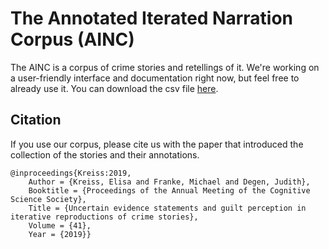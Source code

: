 # The Annotated Iterated Narration Corpus (AINC)

The AINC is a corpus of crime stories and retellings of it. We're working on a user-friendly interface and documentation right now, but feel free to already use it. You can download the csv file [here](https://github.com/elisakreiss/iteratednarration/tree/master/corpus).

## Citation

If you use our corpus, please cite us with the paper that introduced the collection of the stories and their annotations.

```
@inproceedings{Kreiss:2019,
	Author = {Kreiss, Elisa and Franke, Michael and Degen, Judith},
	Booktitle = {Proceedings of the Annual Meeting of the Cognitive Science Society},
	Title = {Uncertain evidence statements and guilt perception in iterative reproductions of crime stories},
	Volume = {41},
	Year = {2019}}
```